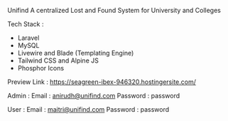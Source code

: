 Unifind
A centralized Lost and Found System for University and Colleges

Tech Stack :
- Laravel
- MySQL
- Livewire and Blade (Templating Engine)
- Tailwind CSS and Alpine JS
- Phosphor Icons


Preview Link : https://seagreen-ibex-946320.hostingersite.com/

Admin :
Email : anirudh@unifind.com
Password : password

User :
Email : maitri@unifind.com
Password : password
